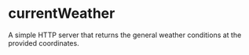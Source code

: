 # currentWeather
A simple HTTP server that returns the general weather conditions at the provided coordinates.
